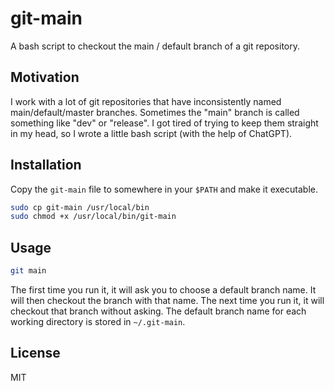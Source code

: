 # git-main

A bash script to checkout the main / default branch of a git repository.

## Motivation

I work with a lot of git repositories that have inconsistently named main/default/master branches. Sometimes the "main" branch is called something like "dev" or "release".
I got tired of trying to keep them straight in my head, so I wrote a little bash script (with the help of ChatGPT).

## Installation

Copy the `git-main` file to somewhere in your `$PATH` and make it executable.

```sh
sudo cp git-main /usr/local/bin
sudo chmod +x /usr/local/bin/git-main
```

## Usage

```sh
git main
```

The first time you run it, it will ask you to choose a default branch name. It will then checkout the branch with that name. The next time you run it, it will checkout that branch without asking. The default branch name for each working directory is stored in `~/.git-main`.

## License

MIT
